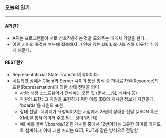 ### 오늘의 일기
---
#### API란?
+ API는 프로그램들이 서로 상호작용하는 것을 도와주는 매개체 역할을 한다.
+ 어떤 서버의 특정한 부분에 접속해서 그 안에 있는 데이터와 서비스를 이용할 수 있게 해준다.

#### REST란?
+ Representational State Transfer의 약어이다.
+ 네트워크 상에서 Client와 Server 사이의 통신 방식 중 하나로 자원(Resource)의 표현(Representation)에 의한 상태 전달을 의미
   + 자원: 해당 소프트웨어가 관리하는 모든 것 (문서, 그림, 데이터 등)
   + 자원의 표현 : 그 자원을 표현하기 위한 이름 (DB의 게시판 정보가 자원일때, 'boards'를 자원의 표현
   + 상태 전달 : 데이터가 요청되어지는 시점에서 자원의 상태를 전달 (JSON 혹은 XML을 통해 데이터 주고 받는 것이 일반적)
   + 예) 예를 들어 '/boards/12'은 게시물 중에서 12번이라는 고유한 의미를 가지도록 설계하고, 이에 대한 처리는 GET, PUT과 같은 방식으로 전달함
